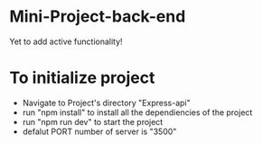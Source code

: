# Mini-Project-back-end
Yet to add active functionality!

<h1>To initialize project</h1>
<ul>
  <li>Navigate to Project's directory "Express-api"</li>
  <li>run "npm install" to install all the dependiencies of the project</li>
  <li>run "npm run dev" to start the project</li>
  <li>defalut PORT number of server is "3500"</li>
</ul>
